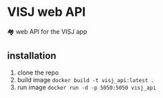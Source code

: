 # VISJ web API
🏘️ web API for the VISJ app

## installation
1. clone the repo
2. build image `docker build -t visj_api:latest .`
3. run image `docker run -d -p 5050:5050 visj_api`

